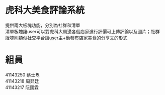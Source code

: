 # 虎科大美食評論系統
提供兩大板塊功能，分別為社群和清單  
清單板塊讓user可以對虎科大周邊各個店家進行評價可上傳評論以及圖片；社群版塊則類似社交平台讓user主+動發布店家美食的分享文的形式

# 組員
41143250 蔡士雋  
41143218 周羿廷  
41143217 阮國霖  
